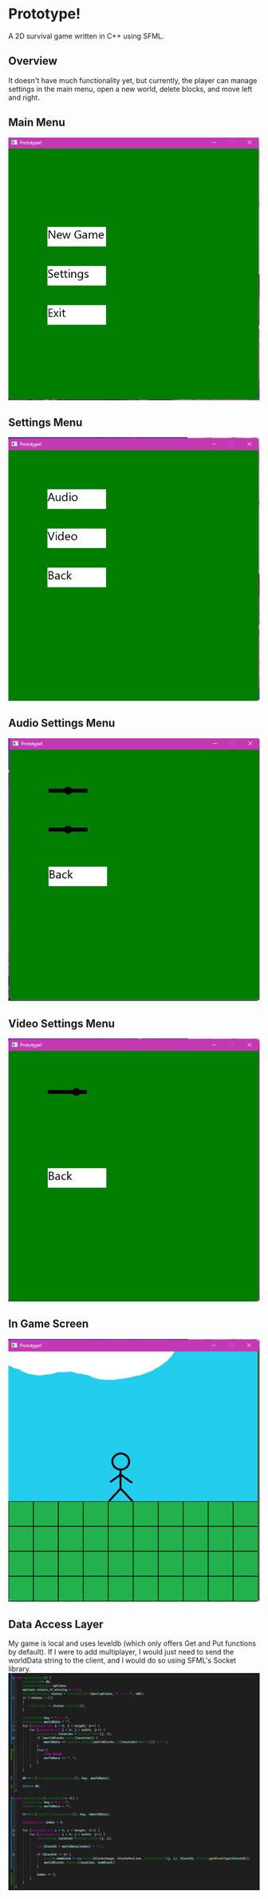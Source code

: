 # Prototype!
A 2D survival game written in C++ using SFML.

## Overview
It doesn't have much functionality yet, but currently, the player can manage settings in the main menu, open a new world, delete blocks, and move left and right.

## Main Menu
![Image showing main menu](https://github.com/Unyxuous/2DSurvivalGame/blob/main/Prototype/Screenshots/MainMenu.png)

## Settings Menu
![Image showing settings menu](https://github.com/Unyxuous/2DSurvivalGame/blob/main/Prototype/Screenshots/Settings.png)

## Audio Settings Menu
![Image showing audio settings menu](https://github.com/Unyxuous/2DSurvivalGame/blob/main/Prototype/Screenshots/AudioSettings.png)

## Video Settings Menu
![Image showing video settings menu](https://github.com/Unyxuous/2DSurvivalGame/blob/main/Prototype/Screenshots/VideoSettings.png)

## In Game Screen
![Image showing in game screen](https://github.com/Unyxuous/2DSurvivalGame/blob/main/Prototype/Screenshots/InGame.png)

## Data Access Layer
My game is local and uses leveldb (which only offers Get and Put functions by default). If I were to add multiplayer, I would just need to send the worldData string to the client, and I would do so using SFML's Socket library.
![Image showing Data Access Layer](https://github.com/Unyxuous/2DSurvivalGame/blob/main/Prototype/Screenshots/DataAccessLayer.png)